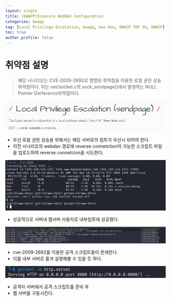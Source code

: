 ```yaml
---
layout: single
title: (bWAPP)Insecure WebDAV Configuration
categories: bwapp
tag: [Local Privilege Escalation, bwapp, bee box, OWASP TOP 10, OWASP]
toc: true
author_profile: false
---
```


# 취약점 설명
> 해당 시나리오는 CVE-2009-2692로 명명된 취약점을 이용한 로컬 권한 상승 취약점이다. 이는 net/socket.c의 sock_sendpage()에서 발생하는 NULL Pointer Derference취약점이다. 

![그림 1-1](/assets/image/bwapp/Security%20Misconfiguration/Local%20Privilege%20Escalation%20(sendpage)/image.png)
- 우선 로컬 권한 상승을 위해서는 해당 서버로의 침투가 우선시 되어야 한다.
- 이전 시나리오의 webdav 경로에 reverse connetction이 가능한 스크립트 파일을 업로드하여 reverse connetcion을 시도한다.

![그림 1-2](/assets/image/bwapp/Security%20Misconfiguration/Local%20Privilege%20Escalation%20(sendpage)/image-1.png)
- 성공적으로 서버내 웹서버 사용자로 내부침투에 성공했다.

![그림 1-3](/assets/image/bwapp/Security%20Misconfiguration/Local%20Privilege%20Escalation%20(sendpage)/image-2.png)
- cve-2009-2692를 이용한 공격 스크립트들이 존재한다.
- 이를 내부 서버로 옮겨 실행해볼 수 있을 듯 하다.

![그림 1-4](/assets/image/bwapp/Security%20Misconfiguration/Local%20Privilege%20Escalation%20(sendpage)/image-3.png)
- 공격자 서버에서 공격 스크립트를 준비 후
- 웹 서버를 구동시킨다.

